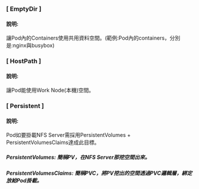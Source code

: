 ### [ EmptyDir ]
#### 說明:
讓Pod內的Containers使用共用資料空間。(範例:Pod內的containers，分別是:nginx與busybox)
### [ HostPath ]
#### 說明:
讓Pod能使用Work Node(本機)空間。
### [ Persistent ]
#### 說明:
Pod如要掛載NFS Server需採用PersistentVolumes + PersistentVolumesClaims達成此目標。
##### PersistentVolumes: 簡稱PV，在NFS Server那挖空間出來。
##### PersistentVolumesClaims: 簡稱PVC，將PV挖出的空間透過PVC邏輯層，綁定放給Pod掛載。
